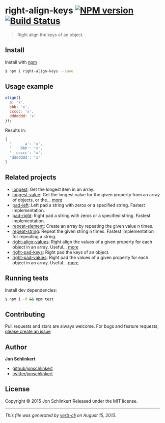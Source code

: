 # right-align-keys [![NPM version](https://badge.fury.io/js/right-align-keys.svg)](http://badge.fury.io/js/right-align-keys)  [![Build Status](https://travis-ci.org/jonschlinkert/right-align-keys.svg)](https://travis-ci.org/jonschlinkert/right-align-keys)

> Right align the keys of an object.

## Install

Install with [npm](https://www.npmjs.com/)

```sh
$ npm i right-align-keys --save
```

## Usage example

```js
align({
  a: 'x', 
  bbb: 'x', 
  ccccc: 'x', 
  ddddddd: 'x'
});
```

Results in:

```js
{
  '      a': 'x',
  '    bbb': 'x',
  '  ccccc': 'x',
  'ddddddd': 'x'
}
```

## Related projects

* [longest](https://github.com/jonschlinkert/longest): Get the longest item in an array.
* [longest-value](https://github.com/jonschlinkert/longest-value): Get the longest value for the given property from an array of objects, or the… [more](https://github.com/jonschlinkert/longest-value)
* [pad-left](https://github.com/jonschlinkert/pad-left): Left pad a string with zeros or a specified string. Fastest implementation.
* [pad-right](https://github.com/jonschlinkert/pad-right): Right pad a string with zeros or a specified string. Fastest implementation.
* [repeat-element](https://github.com/jonschlinkert/repeat-element): Create an array by repeating the given value n times.
* [repeat-string](https://github.com/jonschlinkert/repeat-string): Repeat the given string n times. Fastest implementation for repeating a string.
* [right-align-values](https://github.com/jonschlinkert/right-align-values): Right align the values of a given property for each object in an array. Useful… [more](https://github.com/jonschlinkert/right-align-values)
* [right-pad-keys](https://github.com/jonschlinkert/right-pad-keys): Right pad the keys of an object.
* [right-pad-values](https://github.com/jonschlinkert/right-pad-values): Right pad the values of a given property for each object in an array. Useful… [more](https://github.com/jonschlinkert/right-pad-values)

## Running tests

Install dev dependencies:

```sh
$ npm i -d && npm test
```

## Contributing

Pull requests and stars are always welcome. For bugs and feature requests, [please create an issue](https://github.com/jonschlinkert/right-align-keys/issues/new)

## Author

**Jon Schlinkert**

+ [github/jonschlinkert](https://github.com/jonschlinkert)
+ [twitter/jonschlinkert](http://twitter.com/jonschlinkert)

## License

Copyright © 2015 Jon Schlinkert
Released under the MIT license.

***

_This file was generated by [verb-cli](https://github.com/assemble/verb-cli) on August 15, 2015._